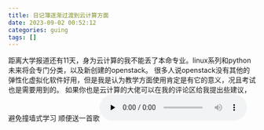 ```yaml
---
title: 日记簿逐渐过渡到云计算方面
date: 2023-09-02 00:52:12
categories: guing
tags: []
---
```

距离大学报道还有11天，身为云计算的我不能丢了本命专业。linux系列和python未来将会专门分类，以及新创建的openstack。
很多人说openstack没有其他的弹性化虚拟化软件好用，但是我是认为教学方面使用肯定是有它的意义，况且考试也是需要用到的。
如果你也是云计算的大佬可以在我的评论区给我提出些建议，避免撞墙式学习
顺便送一首歌
​<audio id="audio" controls="" preload="none"><source id="mp3" src="https://images.nuoyis.net/blog/typecho/uploads/2023/09/825058692.mp3"></audio>